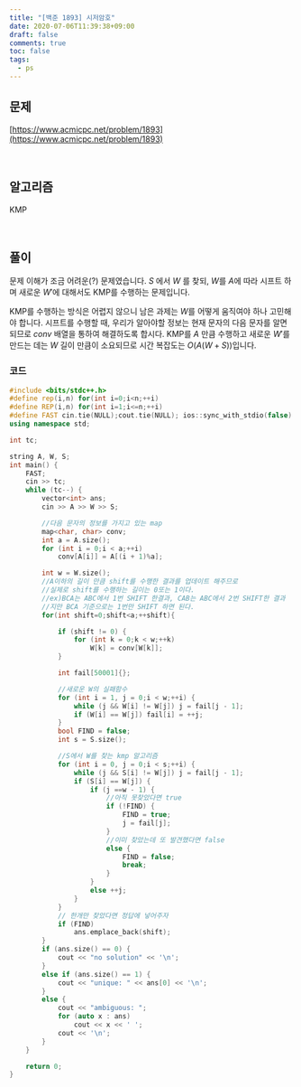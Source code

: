 ```yaml
---
title: "[백준 1893] 시저암호"
date: 2020-07-06T11:39:38+09:00
draft: false
comments: true
toc: false
tags:
  - ps
---
```


## 문제

[https://www.acmicpc.net/problem/1893](https://www.acmicpc.net/problem/1893)

<br>

## 알고리즘

KMP

<br>

## 풀이

문제 이해가 조금 어려운(?) 문제였습니다. $S$ 에서 $W$ 를 찾되, $W$를 $A$에 따라 시프트 하며 새로운 $W'$에 대해서도 KMP를 수행하는 문제입니다.

KMP를 수행하는 방식은 어렵지 않으니 남은 과제는 $W$를 어떻게 움직여야 하나 고민해야 합니다. 시프트를 수행할 때, 우리가 알아야할 정보는 현재 문자의 다음 문자를 알면 되므로 $conv$ 배열을 통하여 해결하도록 합시다. KMP를 $A$ 만큼 수행하고 새로운 $W'$를 만드는 데는 $W$ 길이 만큼이 소요되므로 시간 복잡도는 $O(A(W+S))$입니다.

### 코드

```c++
#include <bits/stdc++.h>
#define rep(i,n) for(int i=0;i<n;++i)
#define REP(i,n) for(int i=1;i<=n;++i)
#define FAST cin.tie(NULL);cout.tie(NULL); ios::sync_with_stdio(false)
using namespace std;

int tc;

string A, W, S;
int main() {
    FAST;
    cin >> tc;
    while (tc--) {
        vector<int> ans;
        cin >> A >> W >> S;

        //다음 문자의 정보를 가지고 있는 map
        map<char, char> conv;
        int a = A.size();
        for (int i = 0;i < a;++i)
            conv[A[i]] = A[(i + 1)%a];

        int w = W.size();
        //A이하의 길이 만큼 shift를 수행한 결과를 업데이트 해주므로
        //실제로 shift를 수행하는 길이는 0또는 1이다.
        //ex)BCA는 ABC에서 1번 SHIFT 한결과, CAB는 ABC에서 2번 SHIFT한 결과
        //지만 BCA 기준으로는 1번만 SHIFT 하면 된다.
        for(int shift=0;shift<a;++shift){

            if (shift != 0) {
                for (int k = 0;k < w;++k)
                    W[k] = conv[W[k]];
            }

            int fail[50001]{};

            //새로운 W의 실패함수
            for (int i = 1, j = 0;i < w;++i) {
                while (j && W[i] != W[j]) j = fail[j - 1];
                if (W[i] == W[j]) fail[i] = ++j;
            }
            bool FIND = false;
            int s = S.size();

            //S에서 W를 찾는 kmp 알고리즘
            for (int i = 0, j = 0;i < s;++i) {
                while (j && S[i] != W[j]) j = fail[j - 1];
                if (S[i] == W[j]) {
                    if (j ==w - 1) {
                        //아직 못찾았다면 true
                        if (!FIND) {
                            FIND = true;
                            j = fail[j];
                        }
                        //이미 찾았는데 또 발견했다면 false
                        else {
                            FIND = false;
                            break;
                        }
                    }
                    else ++j;
                }
            }
            // 한개만 찾았다면 정답에 넣어주자
            if (FIND)
                ans.emplace_back(shift);
        }
        if (ans.size() == 0) {
            cout << "no solution" << '\n';
        }
        else if (ans.size() == 1) {
            cout << "unique: " << ans[0] << '\n';
        }
        else {
            cout << "ambiguous: ";
            for (auto x : ans)
                cout << x << ' ';
            cout << '\n';
        }
    }

    return 0;
}
```
